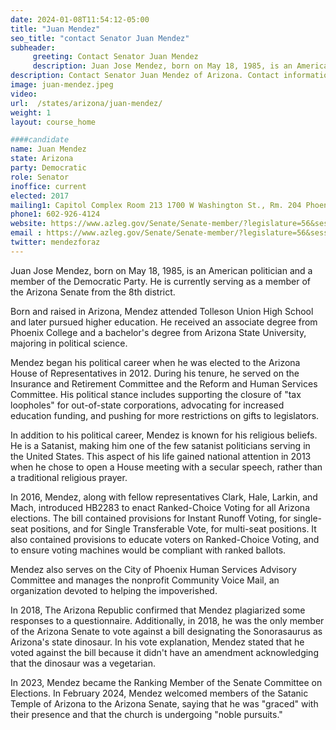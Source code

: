 ```yaml
---
date: 2024-01-08T11:54:12-05:00
title: "Juan Mendez"
seo_title: "contact Senator Juan Mendez"
subheader:
     greeting: Contact Senator Juan Mendez
     description: Juan Jose Mendez, born on May 18, 1985, is an American politician and a member of the Democratic Party. He is currently serving as a member of the Arizona Senate from the 8th district.
description: Contact Senator Juan Mendez of Arizona. Contact information for Juan Mendez includes email address, phone number, and mailing address.
image: juan-mendez.jpeg
video:
url:  /states/arizona/juan-mendez/
weight: 1
layout: course_home

####candidate
name: Juan Mendez
state: Arizona
party: Democratic
role: Senator
inoffice: current
elected: 2017
mailing1: Capitol Complex Room 213 1700 W Washington St., Rm. 204 Phoenix, AZ 85007-2890
phone1: 602-926-4124
website: https://www.azleg.gov/Senate/Senate-member/?legislature=56&session=128&legislator=2136/
email : https://www.azleg.gov/Senate/Senate-member/?legislature=56&session=128&legislator=2136/
twitter: mendezforaz
---
```


Juan Jose Mendez, born on May 18, 1985, is an American politician and a member of the Democratic Party. He is currently serving as a member of the Arizona Senate from the 8th district.

Born and raised in Arizona, Mendez attended Tolleson Union High School and later pursued higher education. He received an associate degree from Phoenix College and a bachelor's degree from Arizona State University, majoring in political science.

Mendez began his political career when he was elected to the Arizona House of Representatives in 2012. During his tenure, he served on the Insurance and Retirement Committee and the Reform and Human Services Committee. His political stance includes supporting the closure of "tax loopholes" for out-of-state corporations, advocating for increased education funding, and pushing for more restrictions on gifts to legislators.

In addition to his political career, Mendez is known for his religious beliefs. He is a Satanist, making him one of the few satanist politicians serving in the United States. This aspect of his life gained national attention in 2013 when he chose to open a House meeting with a secular speech, rather than a traditional religious prayer.

In 2016, Mendez, along with fellow representatives Clark, Hale, Larkin, and Mach, introduced HB2283 to enact Ranked-Choice Voting for all Arizona elections. The bill contained provisions for Instant Runoff Voting, for single-seat positions, and for Single Transferable Vote, for multi-seat positions. It also contained provisions to educate voters on Ranked-Choice Voting, and to ensure voting machines would be compliant with ranked ballots.

Mendez also serves on the City of Phoenix Human Services Advisory Committee and manages the nonprofit Community Voice Mail, an organization devoted to helping the impoverished.

In 2018, The Arizona Republic confirmed that Mendez plagiarized some responses to a questionnaire. Additionally, in 2018, he was the only member of the Arizona Senate to vote against a bill designating the Sonorasaurus as Arizona's state dinosaur. In his vote explanation, Mendez stated that he voted against the bill because it didn't have an amendment acknowledging that the dinosaur was a vegetarian.

In 2023, Mendez became the Ranking Member of the Senate Committee on Elections. In February 2024, Mendez welcomed members of the Satanic Temple of Arizona to the Arizona Senate, saying that he was "graced" with their presence and that the church is undergoing "noble pursuits."
